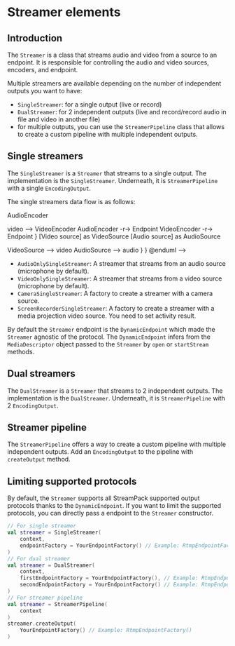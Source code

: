 # Streamer elements

## Introduction

The `Streamer` is a class that streams audio and video from a source to an endpoint. It is
responsible for controlling the audio and video sources, encoders, and endpoint.

Multiple streamers are available depending on the number of independent outputs you want to
have:

- `SingleStreamer`: for a single output (live or record)
- `DualStreamer`: for 2 independent outputs (live and record/record audio in file and video
  in
  another file)
- for multiple outputs, you can use the `StreamerPipeline` class that allows to create a
  custom pipeline with multiple independent outputs.

## Single streamers

The `SingleStreamer` is a `Streamer` that streams to a single output.
The implementation is the `SingleStreamer`. Underneath, it is `StreamerPipeline` with a single
`EncodingOutput`.

The single streamers data flow is as follows:

<!--
@startuml
rectangle SingleStreamer {
rectangle StreamerPipeline {
rectangle EncodingOutput {
  port audio
  port video
  [Video encoder] as VideoEncoder
  [Audio encoder] as AudioEncoder
  [Endpoint] as Endpoint

  audio --> AudioEncoder
video --> VideoEncoder
AudioEncoder -r-> Endpoint
VideoEncoder -r-> Endpoint
}
[Video source] as VideoSource
[Audio source] as AudioSource

VideoSource --> video
AudioSource --> audio
}
}
@enduml
-->

- `AudioOnlySingleStreamer`: A streamer that streams from an audio source (microphone by default).
- `VideoOnlySingleStreamer`: A streamer that streams from a video source (microphone by default).
- `CameraSingleStreamer`: A factory to create a streamer with a camera source.
- `ScreenRecorderSingleStreamer`: A factory to create a streamer with a media projection video
  source. You need to set activity result.

By default the `Streamer` endpoint is the `DynamicEndpoint` which made the `Streamer` agnostic of
the protocol.
The `DynamicEndpoint` infers from the `MediaDescriptor` object passed to the `Streamer` by `open` or
`startStream` methods.

## Dual streamers

The `DualStreamer` is a `Streamer` that streams to 2 independent outputs.
The implementation is the `DualStreamer`. Underneath, it is `StreamerPipeline` with 2
`EncodingOutput`.

## Streamer pipeline

The `StreamerPipeline` offers a way to create a custom pipeline with multiple independent outputs.
Add an `EncodingOutput` to the pipeline with `createOutput` method.

## Limiting supported protocols

By default, the `Streamer` supports all StreamPack supported output protocols thanks to the
`DynamicEndpoint`.
If you want to limit the supported protocols, you can directly pass a endpoint to the `Streamer`
constructor.

```kotlin
// For single streamer
val streamer = SingleStreamer(
    context,
    endpointFactory = YourEndpointFactory() // Example: RtmpEndpointFactory()
)
// For dual streamer
val streamer = DualStreamer(
    context,
    firstEndpointFactory = YourEndpointFactory(), // Example: RtmpEndpointFactory()
    secondEndpointFactory = YourEndpointFactory() // Example: RtmpEndpointFactory()
)
// For streamer pipeline
val streamer = StreamerPipeline(
    context
)
streamer.createOutput(
    YourEndpointFactory() // Example: RtmpEndpointFactory()
)
```


